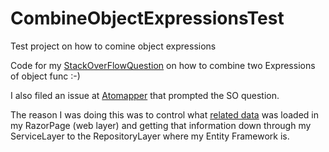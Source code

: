 # CombineObjectExpressionsTest
Test project on how to comine object expressions

Code for my [StackOverFlowQuestion](https://stackoverflow.com/questions/55440167/how-to-merge-object-expressions?noredirect=1#comment97597118_55440167) on how to combine two Expressions of object func :-)

I also filed an issue at [Atomapper](https://github.com/AutoMapper/AutoMapper/issues/3018#issuecomment-478276913) that prompted the SO question.


The reason I was doing this was to control what [related data](https://docs.microsoft.com/en-us/ef/core/querying/related-data?fbclid=IwAR0bWnQ_nHyVxVVAc8vE7JYZmaQJ34i52AS0etPCXGAaYNTy67yA6uWJZIE) was loaded in my RazorPage (web layer) and getting that information down through my ServiceLayer to the RepositoryLayer where my Entity Framework is.

